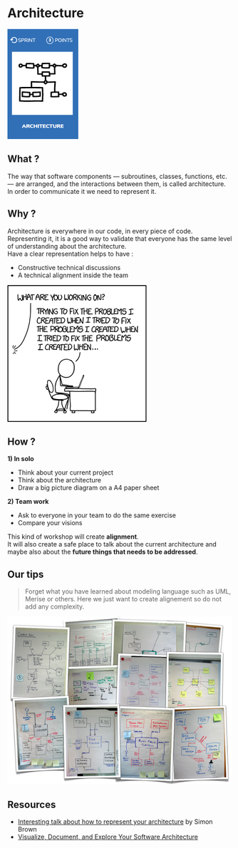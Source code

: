 # Architecture
![Draw an architecture diagram](images/architecture.png)

## What ?
The way that software components — subroutines, classes, functions, etc. — are arranged, and the interactions between them, is called architecture.  
In order to communicate it we need to represent it.

## Why ?
Architecture is everywhere in our code, in every piece of code. Representing it, it is a good way to validate that everyone has the same level of understanding about the architecture.  
Have a clear representation helps to have :
* Constructive technical discussions
* A technical alignment inside the team

![Architecture diagram](images/architecture2.png)

## How ?
**1) In solo**
* Think about your current project
* Think about the architecture
* Draw a big picture diagram on a A4 paper sheet

**2) Team work**
* Ask to everyone in your team to do the same exercise
* Compare your visions

This kind of workshop will create **alignment**.  
It will also create a safe place to talk about the current architecture and maybe also about the **future things that needs to be addressed**.

## Our tips
> Forget what you have learned about modeling language such as UML, Merise or others. Here we just want to create alignement so do not add any complexity.

![Architecture diagram](images/architecture1.png)

## Resources
* [Interesting talk about how to represent your architecture](https://www.youtube.com/watch?v=oDpdaXt0HQI) by Simon Brown
* [Visualize, Document, and Explore Your Software Architecture](https://academy.realm.io/posts/gotocph-simon-brown-visualize-document-explore-your-software-architecture/)
